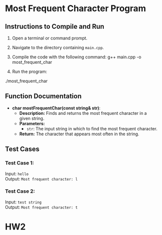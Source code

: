 # Most Frequent Character Program

## Instructions to Compile and Run

1. Open a terminal or command prompt.
2. Navigate to the directory containing `main.cpp`.
3. Compile the code with the following command:
   g++ main.cpp -o most_frequent_char

4. Run the program:

./most_frequent_char


## Function Documentation

- **char mostFrequentChar(const string& str)**:
    - **Description:** Finds and returns the most frequent character in a given string.
    - **Parameters:** 
        - `str`: The input string in which to find the most frequent character.
    - **Return:** The character that appears most often in the string.

## Test Cases

### Test Case 1:
Input: `hello`  
Output: `Most frequent character: l`

### Test Case 2:
Input: `test string`  
Output: `Most frequent character: t`


# HW2
